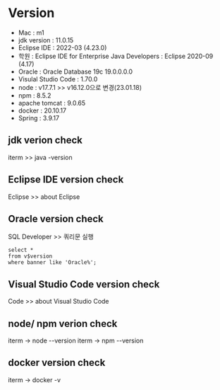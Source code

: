 # Version

- Mac : m1
- jdk version : 11.0.15
- Eclipse IDE : 2022-03 (4.23.0)
- 학원 : Eclipse IDE for Enterprise Java Developers : Eclipse 2020-09 (4.17)
- Oracle : Oracle Database 19c 19.0.0.0.0
- Visulal Studio Code : 1.70.0
- node : v17.7.1 >> v16.12.0으로 변경(23.01.18)
- npm : 8.5.2
- apache tomcat : 9.0.65
- docker : 20.10.17
- Spring : 3.9.17

## jdk verion check

iterm >> java -version

## Eclipse IDE version check

Eclipse >> about Eclipse

## Oracle version check

SQL Developer >> 쿼리문 실행

    select *
    from v$version
    where banner like 'Oracle%';

## Visual Studio Code version check

Code >> about Visual Studio Code

## node/ npm verion check

iterm -> node --version
iterm -> npm --version

## docker version check

iterm -> docker -v
